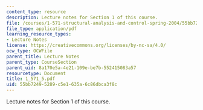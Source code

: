 ```yaml
---
content_type: resource
description: Lecture notes for Section 1 of this course.
file: /courses/1-571-structural-analysis-and-control-spring-2004/55bb72495289c5e1635a6c86dbca3f8c_1_571_5.pdf
file_type: application/pdf
learning_resource_types:
- Lecture Notes
license: https://creativecommons.org/licenses/by-nc-sa/4.0/
ocw_type: OCWFile
parent_title: Lecture Notes
parent_type: CourseSection
parent_uid: 8a170e5a-4e21-109e-be7b-552415083a57
resourcetype: Document
title: 1_571_5.pdf
uid: 55bb7249-5289-c5e1-635a-6c86dbca3f8c
---
```

Lecture notes for Section 1 of this course.
